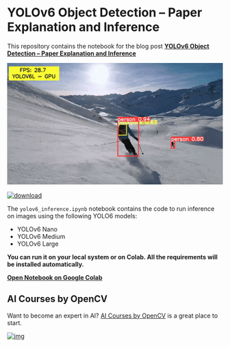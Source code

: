 # YOLOv6 Object Detection – Paper Explanation and Inference

This repository contains the notebook for the blog post **[YOLOv6 Object Detection – Paper Explanation and Inference](https://learnopencv.com/yolov6-object-detection/)**

![img](readme_images/yolov6-object-detection-demo.gif)

[<img src="https://learnopencv.com/wp-content/uploads/2022/07/download-button-e1657285155454.png" alt="download" width="200">](https://www.dropbox.com/sh/rpwvpjuj3sz846t/AAAL77wtWATWtGsCyq2kqd2Na?dl=1)

The `yolov6_inference.ipynb` notebook contains the code to run inference on images using the following YOLO6 models:

* YOLOv6 Nano
* YOLOv6 Medium
* YOLOv6 Large

**You can run it on your local system or on Colab. All the requirements will be installed automatically.**

[**Open Notebook on Google Colab**](https://colab.research.google.com/github/spmallick/learnopencv/blob/master/YOLOv6-Object-Detection-Paper-Explanation-and-Inference/yolov6_inference.ipynb)

## AI Courses by OpenCV

Want to become an expert in AI? [AI Courses by OpenCV](https://opencv.org/courses/) is a great place to start.

[![img](https://camo.githubusercontent.com/18c5719ef10afe9607af3e87e990068c942ae4cba8bd4d72d21950d6213ea97e/68747470733a2f2f7777772e6c6561726e6f70656e63762e636f6d2f77702d636f6e74656e742f75706c6f6164732f323032302f30342f41492d436f75727365732d42792d4f70656e43562d4769746875622e706e67)](https://opencv.org/courses/)
